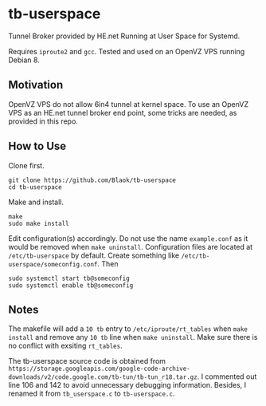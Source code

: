 # tb-userspace
Tunnel Broker provided by HE.net Running at User Space for Systemd.

Requires `iproute2` and `gcc`. Tested and used on an OpenVZ VPS running Debian 8.

## Motivation

OpenVZ VPS do not allow 6in4 tunnel at kernel space. To use an OpenVZ VPS as an HE.net tunnel broker end point, some tricks are needed, as provided in this repo.

## How to Use

Clone first.
```
git clone https://github.com/Blaok/tb-userspace
cd tb-userspace
```

Make and install.
```
make
sudo make install
```

Edit configuration(s) accordingly.
Do not use the name `example.conf` as it would be removed when `make uninstall`.
Configuration files are located at `/etc/tb-userspace` by default.
Create something like `/etc/tb-userspace/someconfig.conf`.
Then
```
sudo systemctl start tb@someconfig
sudo systemctl enable tb@someconfig
```

## Notes

The makefile will add a `10 tb` entry to `/etc/iproute/rt_tables` when `make install` and remove any `10 tb` line when `make uninstall`. Make sure there is no conflict with exsiting `rt_tables`.

The tb-userspace source code is obtained from `https://storage.googleapis.com/google-code-archive-downloads/v2/code.google.com/tb-tun/tb-tun_r18.tar.gz`. I commented out line 106 and 142 to avoid unnecessary debugging information. Besides, I renamed it from `tb_userspace.c` to `tb-userspace.c`.
